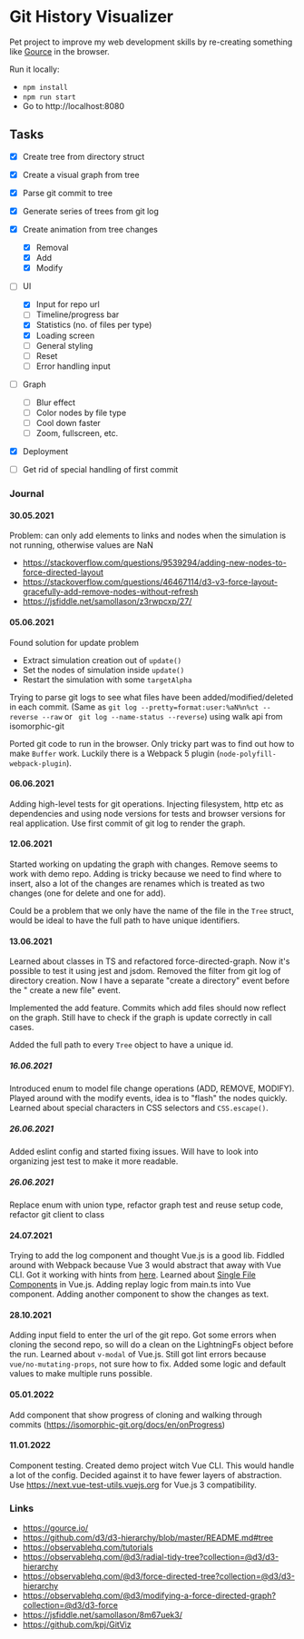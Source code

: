 # Git History Visualizer

Pet project to improve my web development skills by re-creating something like [Gource](https://gource.io/) in the
browser.

Run it locally:

- `npm install`
- `npm run start`
- Go to http://localhost:8080

## Tasks

- [x] Create tree from directory struct
- [x] Create a visual graph from tree
- [x] Parse git commit to tree
- [x] Generate series of trees from git log
- [x] Create animation from tree changes
    - [x] Removal
    - [x] Add
    - [x] Modify
- [ ] UI
    - [x] Input for repo url
    - [ ] Timeline/progress bar
    - [x] Statistics (no. of files per type)
    - [x] Loading screen
    - [ ] General styling
    - [ ] Reset
    - [ ] Error handling input
- [ ] Graph
    - [ ] Blur effect
    - [ ] Color nodes by file type
    - [ ] Cool down faster
    - [ ] Zoom, fullscreen, etc.
- [x] Deployment
- [ ] Get rid of special handling of first commit


### Journal

#### 30.05.2021

Problem: can only add elements to links and nodes when the simulation is not running, otherwise values are NaN

- https://stackoverflow.com/questions/9539294/adding-new-nodes-to-force-directed-layout
- https://stackoverflow.com/questions/46467114/d3-v3-force-layout-gracefully-add-remove-nodes-without-refresh
- https://jsfiddle.net/samollason/z3rwpcxp/27/

#### 05.06.2021

Found solution for update problem

- Extract simulation creation out of `update()`
- Set the nodes of simulation inside `update()`
- Restart the simulation with some `targetAlpha`

Trying to parse git logs to see what files have been added/modified/deleted in each commit.
(Same as `git log --pretty=format:user:%aN%n%ct --reverse --raw` or ` git log --name-status --reverse`) using walk api
from isomorphic-git

Ported git code to run in the browser. Only tricky part was to find out how to make `Buffer` work. Luckily there is a
Webpack 5 plugin (`node-polyfill-webpack-plugin`).

#### 06.06.2021

Adding high-level tests for git operations. Injecting filesystem, http etc as dependencies and using node versions for
tests and browser versions for real application. Use first commit of git log to render the graph.

#### 12.06.2021

Started working on updating the graph with changes. Remove seems to work with demo repo. Adding is tricky because we
need to find where to insert, also a lot of the changes are renames which is treated as two changes (one for delete and
one for add).

Could be a problem that we only have the name of the file in the `Tree` struct, would be ideal to have the full path to
have unique identifiers.

#### 13.06.2021

Learned about classes in TS and refactored force-directed-graph. Now it's possible to test it using jest and jsdom.
Removed the filter from git log of directory creation. Now I have a separate "create a directory" event before the "
create a new file" event.

Implemented the add feature. Commits which add files should now reflect on the graph. Still have to check if the graph
is update correctly in call cases.

Added the full path to every `Tree` object to have a unique id.

##### 16.06.2021

Introduced enum to model file change operations (ADD, REMOVE, MODIFY). Played around with the modify events, idea is
to "flash" the nodes quickly. Learned about special characters in CSS selectors and `CSS.escape()`.

##### 26.06.2021

Added eslint config and started fixing issues. Will have to look into organizing jest test to make it more readable.

##### 26.06.2021

Replace enum with union type, refactor graph test and reuse setup code, refactor git client to class

#### 24.07.2021

Trying to add the log component and thought Vue.js is a good lib. Fiddled around with Webpack because Vue 3 would
abstract that away with Vue CLI. Got it working with hints
from [here](https://github.com/microsoft/TypeScript-Vue-Starter). Learned
about [Single File Components](https://v3.vuejs.org/guide/single-file-component.html#single-file-components) in Vue.js.
Adding replay logic from main.ts into Vue component. Adding another component to show the changes as text.

#### 28.10.2021

Adding input field to enter the url of the git repo. Got some errors when cloning the second repo, so will do a clean on
the LightningFs object before the run. Learned about `v-modal` of Vue.js. Still got lint errors
because `vue/no-mutating-props`, not sure how to fix. Added some logic and default values to make multiple runs
possible.

#### 05.01.2022
Add component that show progress of cloning and walking through commits (https://isomorphic-git.org/docs/en/onProgress)

#### 11.01.2022

Component testing. Created demo project witch Vue CLI. This would handle a lot of the config. Decided against it to have
fewer layers of abstraction. Use https://next.vue-test-utils.vuejs.org for Vue.js 3 compatibility.

### Links

- https://gource.io/
- https://github.com/d3/d3-hierarchy/blob/master/README.md#tree
- https://observablehq.com/tutorials
- https://observablehq.com/@d3/radial-tidy-tree?collection=@d3/d3-hierarchy
- https://observablehq.com/@d3/force-directed-tree?collection=@d3/d3-hierarchy
- https://observablehq.com/@d3/modifying-a-force-directed-graph?collection=@d3/d3-force
- https://jsfiddle.net/samollason/8m67uek3/
- https://github.com/kpj/GitViz
